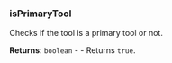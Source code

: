 <a name="isPrimaryTool"></a>

### isPrimaryTool
Checks if the tool is a primary tool or not.


**Returns**: <code>boolean</code> - - Returns `true`.  
